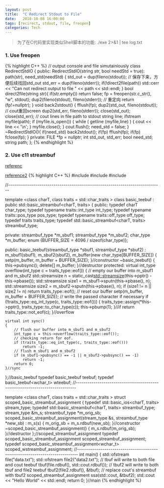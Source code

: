 ```yaml
---
layout: post
title:  "C Redirect Stdout to File"
date:   2018-10-08 16:00:00
tags: [recirect, stdout, file, freopen]
categories: Tech
---
```


> 为了在C代码里实现类似Shell脚本的功能: ./exe 2>&1 | tee log.txt

### 1. Use freopen
{% highlight C++ %}
// output console and file simutainiously
class RedirectStdIO {
public:
    RedirectStdIO(string str, bool needStd = true): path(str), need_std(needStd) {
        std_out = dup(fileno(stdout));  // 保存下来，方便后续找回std_out
        std_err = dup(fileno(stderr));
        if(!direct2file(path))
            std::cerr << "Can not redirect output to file " << path << std::endl;
    }
    bool direct2file(string str){
        if(str.empty()) return false;
        fp = freopen(str.c_str(), "w", stdout);
        dup2(fileno(stdout), fileno(stderr));  // 重定向
        return (fp!=nullptr);
    }
    void back2stdout() {
        fflush(fp);
        dup2(std_out, fileno(stdout));  // cout重回screen
        dup2(std_err, fileno(stderr));
        close(std_out);
        close(std_err);
        // cout lines in file path to stdout
        string line;
        ifstream myfile(path);
        if (myfile.is_open()) {
            while ( getline (myfile,line) ) {
                cout << line << '\n';
            }
            myfile.close();
        }
        cout.flush();
        need_std = false;
    }
    ~RedirectStdIO(){
        if(need_std) back2stdout();
        if(fp) fflush(fp);
        if(fp) fclose(fp);
    }
private:
    FILE *fp = nullptr;
    int std_out, std_err;
    bool need_std;
    string path;
};
{% endhighlight %}

### 2. Use c11 streambuf
[referenc](http://forums.codeguru.com/showthread.php?505676-streambuf/page2)

[reference2](http://kaiyuan.me/2017/06/22/custom-streambuf/)
{% highlight C++ %}
#include <iostream>
#include <streambuf>
#include <fstream>

//------------------------------------------------------------------------------

template <class charT, class traits = std::char_traits<charT> >
class basic_teebuf : public std::basic_streambuf<charT, traits>
{
public:
    typedef charT char_type;
    typedef typename traits::int_type int_type;
    typedef typename traits::pos_type pos_type;
    typedef typename traits::off_type off_type;
    typedef traits traits_type;
    typedef std::basic_streambuf<charT, traits> streambuf_type;

private:
    streambuf_type *m_sbuf1;
    streambuf_type *m_sbuf2;
    char_type *m_buffer;
    enum {BUFFER_SIZE = 4096 / sizeof(char_type)};

public:
    basic_teebuf(streambuf_type *sbuf1, streambuf_type *sbuf2)
        : m_sbuf1(sbuf1), m_sbuf2(sbuf2), m_buffer(new char_type[BUFFER_SIZE])
    {
        setp(m_buffer, m_buffer + BUFFER_SIZE);
    }//constructor
    ~basic_teebuf()
    {
        this->pubsync();
        delete[] m_buffer;
    }//destructor
protected:
    virtual int_type overflow(int_type c = traits_type::eof())
    {
        // empty our buffer into m_sbuf1 and m_sbuf2
        std::streamsize n = static_cast<std::streamsize>(this->pptr() - this->pbase());
        std::streamsize size1 = m_sbuf1->sputn(this->pbase(), n);
        std::streamsize size2 = m_sbuf2->sputn(this->pbase(), n);
        if (size1 != n || size2 != n)
            return traits_type::eof();
        // reset our buffer
        setp(m_buffer, m_buffer + BUFFER_SIZE);
        // write the passed character if necessary
        if (!traits_type::eq_int_type(c, traits_type::eof()))
        {
            traits_type::assign(*this->pptr(), traits_type::to_char_type(c));
            this->pbump(1);
        }//if
        return traits_type::not_eof(c);
    }//overflow

    virtual int sync()
    {
        // flush our buffer into m_sbuf1 and m_sbuf2
        int_type c = this->overflow(traits_type::eof());
        // checking return for eof.
        if (traits_type::eq_int_type(c, traits_type::eof()))
            return -1;
        // flush m_sbuf1 and m_sbuf2
        if (m_sbuf1->pubsync() == -1 || m_sbuf2->pubsync() == -1)
            return -1;
        return 0;
    }//sync
};//basic_teebuf
typedef basic_teebuf<char>    teebuf;
typedef basic_teebuf<wchar_t> wteebuf;
//------------------------------------------------------------------------------

template <class charT, class traits = std::char_traits<charT> >
struct scoped_basic_streambuf_assignment
{
    typedef std::basic_ios<charT, traits> stream_type;
    typedef std::basic_streambuf<charT, traits> streambuf_type;
    stream_type &m_s;
    streambuf_type *m_orig_sb;
    scoped_basic_streambuf_assignment(stream_type &s, streambuf_type *new_sb) 
        : m_s(s)
    {
        m_orig_sb = m_s.rdbuf(new_sb);
    }//constructor
    ~scoped_basic_streambuf_assignment()
    {
        m_s.rdbuf(m_orig_sb);
    }//destructor
};//scoped_streambuf_assignment
typedef scoped_basic_streambuf_assignment<char>    scoped_streambuf_assignment;
typedef scoped_basic_streambuf_assignment<wchar_t> scoped_wstreambuf_assignment;
//------------------------------------------------------------------------------
int main()
{
    std::ofstream file("data.txt");
    std::ofstream file2("data2.txt");
    // tbuf will write to both file and cout
    teebuf tbuf(file.rdbuf(), std::cout.rdbuf());
    // tbuf2 will write to both tbuf and file2
    teebuf tbuf2(file2.rdbuf(), &tbuf);
    // replace cout's streambuf with tbuf2
    scoped_streambuf_assignment ssa(std::cout, &tbuf2);
    std::cout << "Hello World" << std::endl;
    return 0;
}//main
{% endhighlight %}

